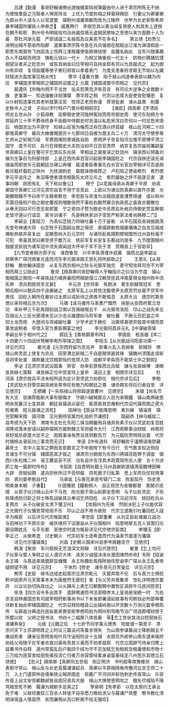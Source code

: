 <!-- { "loadSidebar": true } -->
　　吕諲【勤谨　事哥舒翰诸僚出游独据案钩视簿最由中人进于肃宗所陈无不纳　为使按羣臣之污赃者人惮其持法　上忧九节度败相之释衰拜赐防　引妻父为卿妻舅为郎从中人请与人以官遂罢　镇荆州请置南都而改为江陵府　伏甲为长史斩陈希昻　暴李辅国所擢妖人申泰芝　威惠两行　李揆恐其以善治闻复用使人刺其失上逐揆　在朝不称职　荆州号令明赋役均治尚威信境无盗贼民歌咏之至徳以来方面数十人为最　荐杜鸿渐元载　严郢请諡二名独孤及议美恶不在多名】
　　第五琦【劝贺兰进明出贼不意收所陷郡　遣奏事肃宗陈令急在兵兵强弱在赋赋出江淮为渊请假臣一职悉东南寳赀飞饷函洛上恱拜江淮租庸使塩铁铸钱使　盐鐡名始此　当军兴随事趣办人不益赋而用饶　铸乾元钱以一代十　为相又铸重规一代五十　防物价腾踊饥馑相望议者非之贬忠州　或告其纳金曰位宰相可自持金耶有司以为具服流之　起为朗州有异政　复领盐鐡等使子峯妇郑皆以孝着表门　为度支患豪将求取无节始以左藏财赋进大盈库事见杨炎传】
　　萧华【谨重方雅　陷于禄山间道奉表欲以魏为内应　李辅国求宰相拒之辅国矫诏罢之】元载【辅国请罢华而相之　见代宗】
　　裴遵庆【外晦内明不干当世　役夫怨萧克济有丑言　有司论大逆争之全救数十族　吏事第一　知选强敏详视簿牒　萧华荐之相　代宗以忠厚大臣使宣慰懐恩　复以仆射知选事优其老听就第注官　性惇正老而弥谨　荐贤耻谢　谏从益畏　削藁　史称中人之贤　子向以学行特户门曽孙枢相昭宗】
　　【诸臣】顔真卿【字清臣　师古五世从孙　少孤母教　监察御史使河陇辨寃狱而雨号御史雨　使河东劾朔方令郑延祚三十年不葬母终身不齿殿中侍御史时吉温以私危宋浑曰奈何以一时忿危宋璟后　杨国忠出为平原守　知禄山反宻为偹而泛舟饮酒以纾其疑　禄山反河朔二十四郡惟真卿守　募兵大飨慷慨感厉十七郡同日自推为盟主兵二十万　清河太守使李蕚乞师从之斩贼万级　军费困竭防景城盐自助　思明尹子竒复陷河北惟平原愽平清江固守　度不可抗　赴行在拜御史大夫防治如平日百官肃然　纳京复告宗庙祝署嗣皇帝真卿曰上皇在蜀可乎乞筑坛东向哭　宰相出之唐旻诬之贬饶州　镇浙西以预备刘展为生事召为刑部侍郎　上皇迁西内率百官问起居李辅国贬之　代宗自陜还请先谒陵庙而即宫斥元载朝廷岂堪公再壊　载请羣臣奏事先白长官长官白宰相详可否遂疏极论载奸载贬之陜州　为抚湖刺史　载既诛杨绾荐之　卢杞陷之使谕希烈　希烈使李元平说斥之　朱滔等使者谓求相孰先太师又斥之　希烈屡胁之终不屈遂见害　逮事四朝　刚而有礼　天下称曰鲁公】
　　穆宁【以息属母弟从真卿于平原　劝真卿固守真卿亡过河见肃宗自言不用宁言至此　上欲以为谏议防真卿以直忤亦罢　光弼檄取粮不予曰命宁主粮者敕也　李忠臣与夹淮为治刼掠遂衰漕贾得通　或以和州天寳旧版校户劾之御史覆视则増数倍然不事权右毅然寡合执政恶之虽直亦置散位　从奉天回曰可行吾志矣即罢　宁之老四子赞为御史中丞质右补阙员侍御史赏监察御史皆守道以行谊显　家令训诸子　先是韩休家训子侄至严称家法者尚韩穆二门】
　　李嗣业【善陌刀　为髙仙芝陌刀将破吐蕃十万于娑勒　从平石国及突骑施跳荡先登号神通大将　仙芝败于石国嗣业救之得还　表镇疏勒筑城屡壊祷之白龙见城成　祷耿恭故井泉复出　足蹶葱岭大石元宗时　与诸将赴鳯翔割臂相盟所过州县秋毫不可犯　帝喜其至曰卿至贤于数万众　统前军复长安复东都战功居多　九节度围相州独披坚执锐为诸军冠中流矢病闻战大呼卒于军不及于溃　赏赐皆上于官助军】
　　【九节度者朔方郭子仪　淮西鲁炅　兴平李奂滑濮许叔冀　镇西北庭李嗣业　郑蔡李广琛河南崔光逺而河东李光弼泽路王思礼将所部助之】
　　王思礼【从哥舒翰　数劝翰诛国忠　从复东西京相州之败与光弼军独完　善守短攻拜司空不为宰相而拜三公始此】
　　鲁炅【顔真卿问哥舒翰得人乎翰指示之曰当为节度　镇山南贼围之南阳一年昼夜战力竭奔襄阳然贼欲侵江汉赖炅扼其冲南夏得全相州败中流矢奔　溃兵剽掠炅军尤甚】
　　辛云京【世将家　有胆决　禽生斩馘常冠军　思明屯相州以鋭兵四千追袭破之　太原军乱上以其性沈毅使尹太原赏罚丝毫不贷军中畏信　回纥入朝所在暴钞过太原以戎狄待之虏畏不敢惕息　太原大治　徳宗时第至徳以来将相云京为次】
　　马璘【读马援传马革褁尸慨然　挟册从安西府累立竒功　率补甲三千赴鳯翔初战卫南以百骑破贼五千　从光弼攻洛阳　邙山之战先率五百骑出入三反光弼谓未见以少击众雄捷如马将军者　破吐蕃　不赦元日犯盗之卒　彻士龙而雨　大歴间与珲咸破吐蕃　少学术武干絶伦　治第侈甚徳宗毁其中寝而禁第舍逾制者　亭馆入官为羣臣赐宴之地】
　　李光弼将荔非元礼【中潬破周挚　李嗣业卒于相州代之】
　　郝廷玉【善格鬬善布阵】
　　李国臣　栢良器【年二十四更六十四战伏弩解李希烈寜陵之围】
　　李抱玉【从光弼战河阳差功第一　详见代宗】
　　崔光逺【元宗西狩留为京兆尹　斩乗火乱入宫阙者　斩贼将　惧禄山奔灵武上使复为京兆　回至渭北斩贼二千自是贼常避其锋　镇魏州溃围走误斩良将李处崟　镇荆襄沈饮贼郭恒约党项入防　成都平李奂而不能禁士卒之剽掠】
　　李泌【见肃宗灵武议国事　辤官　劝幸彭原俟西北兵赋　諌与张良姊愽　谏赐张良姊七寳鞍　谏良姊正位中宫宜待上皇命　请迎上皇　相徳宗详见后】
　　杜鸿渐【肃宗按兵平凉未知所适为定计至灵武力劝即位　相代宗详见后】
　　李勉【灵武劾大将管崇嗣背阙坐笑帝叹有勉乃知朝廷之尊　谏杀闗东俘后归者自至　详见徳宗】
　　王栖曜【一矢殒禄山将邢超遂救曹州　见徳宗】
　　来瑱【尚名节　有大志　张镐荐能断大事有御侮才　守颍川破贼甚众人目为来嚼鐡　镇山南两破思明余党襄汉士宜其政　朝廷易镇讽众留已　裴荗表其恐难制代宗诏代镇而图之荗大败被禽　程元振谮之流死】
　　田神功【尝战不胜降思明　禽刘展　镇淄青　镇兖郓解宋围　镇河南　见光弼待官属均礼始折节谦损】
　　路嗣恭【神乌臧姑二县考绩为天下防　渭南令主杜化东阳二驿当闗畿用兵储具有素子仪以灵武初复百姓凋弊戎落未安请以嗣恭镇朔方披荆棘立军府威令大行　江西观察善治财赋　岭南将哥舒晃杀莭度大扰平之　因晃事诛角贾没其财数百万　为元载防贾明观出竟　代宗时赂杨炎录前功三事贪而无识】
　　李适【中有道科　哥舒翰败于潼闗请竭禁藏募死士　言中人监军之弊因言臣数言之不听故陛下有今日行　负气敢言权近侧目　言诸生不可分镇　辅国恶其才毁之　谏肃宗分劒南为东西川两镇百姓弊于调度　镇西川失松维二州　语王覇衮衮不厌　功名自许言浮其术政寛简所涖人便　五十为诗即工毎一篇即时传布】
　　令狐彰【自思明处籍士马州县献欵遂镇滑亳魏博田畴大辟　贡赋如期　遣兵防秋所过不受供儗　将死赦子归私第　悉上军府兵仗财用簿防　表刘晏李勉自代】
　　乌承玼【与族兄承思号辕门二龙　败奚契丹　饬史思明束身本朝　子重】
　　仆固懐恩【鐡勒侧人　自正观世为金徽都督　善鬬识戎情　从郭子仪讨禄山云中下马邑　防光弼于常山赵郡走思明　与子仪赴灵武　子玢败降虏防归斩之将士殊死战破其众奉诏乞师回纥　从子仪下冯迎河东　统回纥兵从复两京　从子仪破安太清下懐卫州】
　　【攻相州为先锋　然刚决犯上子仪能优容之光弼代子仪懐恩常悒悒不乐　印山之战不用令故败　代宗立遂叛引吐蕃回纥入冦卒为叛臣　以后详见代宗叛臣类】
　　李忠臣【即董秦　从刘正臣赴难屡立战功　与田神功下平原乐安　破庆绪将下诏褒谕从子仪围相州　陷思明挈五百人冐围归光弼诏赐姓氏　与平东都　至徳宗时遂为叛臣详见代宗徳宗臣类】
　　李懐玉【即李正己　从侯希逸　讨史朝义　代宗初军士逐希逸而代为淄青节度遂为藩镇
　　详见代宗藩镇类】
　　刘昌【史朝义围宋州说李岑屑麯坚守　见徳宗】
　　韩滉【聚敛　军兴赋税无艺滉深文钩録　详见代徳宗】
　　崔羣【乞上勿问子仪家与嬖人争财之讼人谓识大体　诰吴少诚擅决洧水溉田竦然听命】韦陟【招谕永王璘　与髙适来瑱盟辞旨慷慨　永王败趣赴鳯翔陟驰徃慰谕李广琛从永王乱者帝疑顾望不用　详见元宗】
　　于休烈【修史　谏冬至元日贺皇后　详见元宗】
　　栁芳【史臣　继韦述成史起髙宗讫肃宗乾元　天寳弃取不伦　后与髙力士俱贬黔中因质开元天寳事本末为唐歴然无褒贬】冕【与父芳并居集贤　攷礼详明徳宗嘉异　以议论劲切执政出之　以乆踈斥上表乞归朝觐闗中置牧区调民牛马民间怨苦】
　　徐浩【四方诏令多出其手　遣辞赡速而书法至精参太上皇诰册宠絶一时　为右丞言自林甫国忠有司就宰相府断事尚书以下未省郎署请如故事有司断狱必刑部审覆详断复始此李辅国譛贬之　代宗召拜防稽县公出镇岭南以环货数十万饷元载李栖筠传　与薛邕分典选托邕拟妾弟畏安尉李栖筠劾为明州别驾晚节治广领选颇嗜财惑于所嬖以败　父峤之授书法　书四十二幅屏八体皆备　草尤工世状其法曰怒猊抉石渇骥奔泉】
　　元结【元魏之后　十七折节向学事元徳秀　阳俊谓一第恩子　肃宗问天下士苏源明荐之上时议三篇设问答备言得失　为山南参谋募战士降剧贼五千　瘗战死者　諌亲征思明发宛叶兵守泌阳险全十五城　水部员外郎参山南东道来瑱府劝给父母随子在军者衣食曰渠有责其义勇而不劝孝慈耶　代宗立固辞丐侍亲归樊上　益著书作自释　道州常蛮乱后户裁四千结为守不忍加赋乞免租税及租庸使和市物十三万给为民营舍给田免徭役流亡归者万余容管经畧身谕蛮豪绥定八州民乐其徳立石颂徳】
　　【忠义】顔杲卿【真卿同五世祖　刚正明济　书判超等席豫推伏　禄山表假守常山　禄山反与长史袁履谦谋起兵　真卿以平原相掎角传檄河北言王师二十万　入土门遣郭仲邕曵柴扬尘贼弃围走　钜鹿广平河间并斩伪刺史传首常山　乐安传首上谷文安信都魏邺皆自固兄弟兵大振　禄山大惧使思明攻之　粮矢尽城陷不降骂贼至死不絶　履谦为贼断手足脔之】
　　孥泉明【有孝莭　以徃太原约王承业免于难　父故将妻奴三百余人转徙不自存悉力赡给求父与履谦尸敛塟　郫令教化清明诛宿盗人情翕然　贫而廉相从百口飦粥不给无愠叹】
